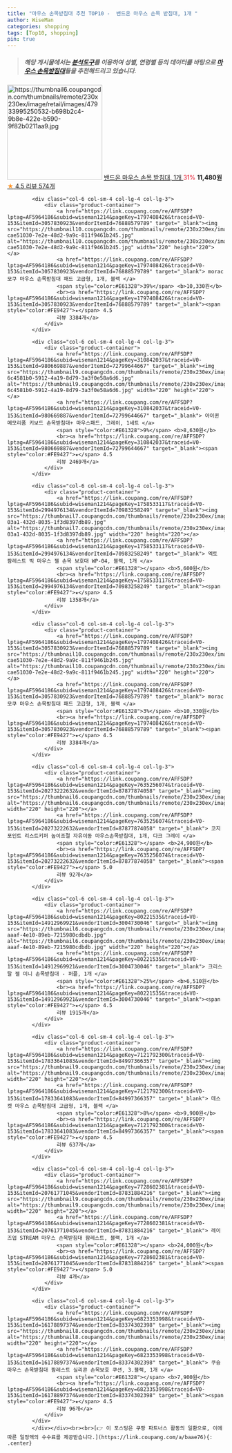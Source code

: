 ```yaml
---
title: "마우스 손목받침대 추천 TOP10 -  밴드온 마우스 손목 받침대, 1개 "
author: WiseMan
categories: shopping
tags: [Top10, shopping]
pin: true
---
```


> ##### 해당 게시물에서는 [**분석도구**](https://itemscout.io/)를 이용하여 **성별**, **연령별** 등의 데이터를 바탕으로 [**마우스 손목받침대**](https://link.coupang.com/a/baae76)들을 추천해드리고 있습니다.
<div class="container"><div class="row">
            <div class="col-6 col-sm-4 col-lg-4 col-lg-3">
                <div class="product-container">
                    <a href="https://link.coupang.com/re/AFFSDP?lptag=AF5964186&subid=wiseman1214&pageKey=5532461646&traceid=V0-153&itemId=8686154657&vendorItemId=75973248444" target="_blank"><img src="https://thumbnail6.coupangcdn.com/thumbnails/remote/230x230ex/image/retail/images/47933995250532-b698b2c4-9b8e-422e-b590-9f82b0211aa9.jpg" alt="https://thumbnail6.coupangcdn.com/thumbnails/remote/230x230ex/image/retail/images/47933995250532-b698b2c4-9b8e-422e-b590-9f82b0211aa9.jpg" width="220" height="220"></a>
                    <a href="https://link.coupang.com/re/AFFSDP?lptag=AF5964186&subid=wiseman1214&pageKey=5532461646&traceid=V0-153&itemId=8686154657&vendorItemId=75973248444" target="_blank"> 밴드온 마우스 손목 받침대, 1개 </a>
                    <span style="color:#E61328">31%</span> <b>11,480원</b>
                    <br><a href="https://link.coupang.com/re/AFFSDP?lptag=AF5964186&subid=wiseman1214&pageKey=5532461646&traceid=V0-153&itemId=8686154657&vendorItemId=75973248444" target="_blank"><span style="color:#FE9427">★</span> 4.5
                    리뷰 574개</a>
                </div>
            </div>
            
            <div class="col-6 col-sm-4 col-lg-4 col-lg-3">
                <div class="product-container">
                    <a href="https://link.coupang.com/re/AFFSDP?lptag=AF5964186&subid=wiseman1214&pageKey=1797408426&traceid=V0-153&itemId=3057830923&vendorItemId=76888579789" target="_blank"><img src="https://thumbnail10.coupangcdn.com/thumbnails/remote/230x230ex/image/retail/images/2537257977745334-cae51030-7e2e-48d2-9a9c-811f9461b245.jpg" alt="https://thumbnail10.coupangcdn.com/thumbnails/remote/230x230ex/image/retail/images/2537257977745334-cae51030-7e2e-48d2-9a9c-811f9461b245.jpg" width="220" height="220"></a>
                    <a href="https://link.coupang.com/re/AFFSDP?lptag=AF5964186&subid=wiseman1214&pageKey=1797408426&traceid=V0-153&itemId=3057830923&vendorItemId=76888579789" target="_blank"> morac 모쿠 마우스 손목받침대 패드 고급형, 1개, 블랙 </a>
                    <span style="color:#E61328">39%</span> <b>10,330원</b>
                    <br><a href="https://link.coupang.com/re/AFFSDP?lptag=AF5964186&subid=wiseman1214&pageKey=1797408426&traceid=V0-153&itemId=3057830923&vendorItemId=76888579789" target="_blank"><span style="color:#FE9427">★</span> 4.5
                    리뷰 3384개</a>
                </div>
            </div>
            
            <div class="col-6 col-sm-4 col-lg-4 col-lg-3">
                <div class="product-container">
                    <a href="https://link.coupang.com/re/AFFSDP?lptag=AF5964186&subid=wiseman1214&pageKey=310842037&traceid=V0-153&itemId=980669887&vendorItemId=72799644667" target="_blank"><img src="https://thumbnail9.coupangcdn.com/thumbnails/remote/230x230ex/image/retail/images/1075754904922161-6c4581b0-5912-4a19-8d79-3a3f0e58a6d6.jpg" alt="https://thumbnail9.coupangcdn.com/thumbnails/remote/230x230ex/image/retail/images/1075754904922161-6c4581b0-5912-4a19-8d79-3a3f0e58a6d6.jpg" width="220" height="220"></a>
                    <a href="https://link.coupang.com/re/AFFSDP?lptag=AF5964186&subid=wiseman1214&pageKey=310842037&traceid=V0-153&itemId=980669887&vendorItemId=72799644667" target="_blank"> 아이퀸 메모리폼 키보드 손목받침대+ 마우스패드, 그레이, 1세트 </a>
                    <span style="color:#E61328">9%</span> <b>8,630원</b>
                    <br><a href="https://link.coupang.com/re/AFFSDP?lptag=AF5964186&subid=wiseman1214&pageKey=310842037&traceid=V0-153&itemId=980669887&vendorItemId=72799644667" target="_blank"><span style="color:#FE9427">★</span> 4.5
                    리뷰 2469개</a>
                </div>
            </div>
            
            <div class="col-6 col-sm-4 col-lg-4 col-lg-3">
                <div class="product-container">
                    <a href="https://link.coupang.com/re/AFFSDP?lptag=AF5964186&subid=wiseman1214&pageKey=1758533117&traceid=V0-153&itemId=2994976134&vendorItemId=70983258249" target="_blank"><img src="https://thumbnail7.coupangcdn.com/thumbnails/remote/230x230ex/image/retail/images/2020/06/29/17/8/17c553bd-03a1-432d-8035-1f3d8397db89.jpg" alt="https://thumbnail7.coupangcdn.com/thumbnails/remote/230x230ex/image/retail/images/2020/06/29/17/8/17c553bd-03a1-432d-8035-1f3d8397db89.jpg" width="220" height="220"></a>
                    <a href="https://link.coupang.com/re/AFFSDP?lptag=AF5964186&subid=wiseman1214&pageKey=1758533117&traceid=V0-153&itemId=2994976134&vendorItemId=70983258249" target="_blank"> 엑토 팜레스트 빅 마우스 젤 손목 보호대 WP-04, 블랙, 1개 </a>
                    <span style="color:#E61328"></span> <b>5,600원</b>
                    <br><a href="https://link.coupang.com/re/AFFSDP?lptag=AF5964186&subid=wiseman1214&pageKey=1758533117&traceid=V0-153&itemId=2994976134&vendorItemId=70983258249" target="_blank"><span style="color:#FE9427">★</span> 4.5
                    리뷰 1358개</a>
                </div>
            </div>
            
            <div class="col-6 col-sm-4 col-lg-4 col-lg-3">
                <div class="product-container">
                    <a href="https://link.coupang.com/re/AFFSDP?lptag=AF5964186&subid=wiseman1214&pageKey=1797408426&traceid=V0-153&itemId=3057830923&vendorItemId=76888579789" target="_blank"><img src="https://thumbnail10.coupangcdn.com/thumbnails/remote/230x230ex/image/retail/images/2537257977745334-cae51030-7e2e-48d2-9a9c-811f9461b245.jpg" alt="https://thumbnail10.coupangcdn.com/thumbnails/remote/230x230ex/image/retail/images/2537257977745334-cae51030-7e2e-48d2-9a9c-811f9461b245.jpg" width="220" height="220"></a>
                    <a href="https://link.coupang.com/re/AFFSDP?lptag=AF5964186&subid=wiseman1214&pageKey=1797408426&traceid=V0-153&itemId=3057830923&vendorItemId=76888579789" target="_blank"> morac 모쿠 마우스 손목받침대 패드 고급형, 1개, 블랙 </a>
                    <span style="color:#E61328">3%</span> <b>10,330원</b>
                    <br><a href="https://link.coupang.com/re/AFFSDP?lptag=AF5964186&subid=wiseman1214&pageKey=1797408426&traceid=V0-153&itemId=3057830923&vendorItemId=76888579789" target="_blank"><span style="color:#FE9427">★</span> 4.5
                    리뷰 3384개</a>
                </div>
            </div>
            
            <div class="col-6 col-sm-4 col-lg-4 col-lg-3">
                <div class="product-container">
                    <a href="https://link.coupang.com/re/AFFSDP?lptag=AF5964186&subid=wiseman1214&pageKey=7635256074&traceid=V0-153&itemId=20273222632&vendorItemId=87877874058" target="_blank"><img src="https://thumbnail6.coupangcdn.com/thumbnails/remote/230x230ex/image/vendor_inventory/3167/7c43c9e64845d3c2a3f768fc2445b1cda7e776e2598e9a36202c4039f45b.jpg" alt="https://thumbnail6.coupangcdn.com/thumbnails/remote/230x230ex/image/vendor_inventory/3167/7c43c9e64845d3c2a3f768fc2445b1cda7e776e2598e9a36202c4039f45b.jpg" width="220" height="220"></a>
                    <a href="https://link.coupang.com/re/AFFSDP?lptag=AF5964186&subid=wiseman1214&pageKey=7635256074&traceid=V0-153&itemId=20273222632&vendorItemId=87877874058" target="_blank"> 코지포인트 리스트키퍼 높이조절 자유이동 마우스손목받침대, 1개, 다크 그레이 </a>
                    <span style="color:#E61328"></span> <b>24,900원</b>
                    <br><a href="https://link.coupang.com/re/AFFSDP?lptag=AF5964186&subid=wiseman1214&pageKey=7635256074&traceid=V0-153&itemId=20273222632&vendorItemId=87877874058" target="_blank"><span style="color:#FE9427">★</span> 5.0
                    리뷰 92개</a>
                </div>
            </div>
            
            <div class="col-6 col-sm-4 col-lg-4 col-lg-3">
                <div class="product-container">
                    <a href="https://link.coupang.com/re/AFFSDP?lptag=AF5964186&subid=wiseman1214&pageKey=80221535&traceid=V0-153&itemId=14912969921&vendorItemId=3004730046" target="_blank"><img src="https://thumbnail6.coupangcdn.com/thumbnails/remote/230x230ex/image/product/image/vendoritem/2017/11/10/3004730046/56359179-aaaf-4e10-89eb-7215980cdbdb.jpg" alt="https://thumbnail6.coupangcdn.com/thumbnails/remote/230x230ex/image/product/image/vendoritem/2017/11/10/3004730046/56359179-aaaf-4e10-89eb-7215980cdbdb.jpg" width="220" height="220"></a>
                    <a href="https://link.coupang.com/re/AFFSDP?lptag=AF5964186&subid=wiseman1214&pageKey=80221535&traceid=V0-153&itemId=14912969921&vendorItemId=3004730046" target="_blank"> 크리스탈 젤 미니 손목받침대 - 퍼플, 1개 </a>
                    <span style="color:#E61328">25%</span> <b>6,510원</b>
                    <br><a href="https://link.coupang.com/re/AFFSDP?lptag=AF5964186&subid=wiseman1214&pageKey=80221535&traceid=V0-153&itemId=14912969921&vendorItemId=3004730046" target="_blank"><span style="color:#FE9427">★</span> 4.5
                    리뷰 1915개</a>
                </div>
            </div>
            
            <div class="col-6 col-sm-4 col-lg-4 col-lg-3">
                <div class="product-container">
                    <a href="https://link.coupang.com/re/AFFSDP?lptag=AF5964186&subid=wiseman1214&pageKey=7121792300&traceid=V0-153&itemId=17833641083&vendorItemId=84997366357" target="_blank"><img src="https://thumbnail9.coupangcdn.com/thumbnails/remote/230x230ex/image/rs_quotation_api/kuf380xj/3dbe0816474d4faa9b56e5ba1c3449de.jpg" alt="https://thumbnail9.coupangcdn.com/thumbnails/remote/230x230ex/image/rs_quotation_api/kuf380xj/3dbe0816474d4faa9b56e5ba1c3449de.jpg" width="220" height="220"></a>
                    <a href="https://link.coupang.com/re/AFFSDP?lptag=AF5964186&subid=wiseman1214&pageKey=7121792300&traceid=V0-153&itemId=17833641083&vendorItemId=84997366357" target="_blank"> 데스켓 마우스 손목받침대 고급형, 1개, 블랙 </a>
                    <span style="color:#E61328">8%</span> <b>9,900원</b>
                    <br><a href="https://link.coupang.com/re/AFFSDP?lptag=AF5964186&subid=wiseman1214&pageKey=7121792300&traceid=V0-153&itemId=17833641083&vendorItemId=84997366357" target="_blank"><span style="color:#FE9427">★</span> 4.5
                    리뷰 637개</a>
                </div>
            </div>
            
            <div class="col-6 col-sm-4 col-lg-4 col-lg-3">
                <div class="product-container">
                    <a href="https://link.coupang.com/re/AFFSDP?lptag=AF5964186&subid=wiseman1214&pageKey=7728602381&traceid=V0-153&itemId=20761771045&vendorItemId=87831884216" target="_blank"><img src="https://thumbnail9.coupangcdn.com/thumbnails/remote/230x230ex/image/vendor_inventory/6851/5e6a572222c0d23e8f57ea80022b23d794b3803b3fb3c09cea114e052bc9.png" alt="https://thumbnail9.coupangcdn.com/thumbnails/remote/230x230ex/image/vendor_inventory/6851/5e6a572222c0d23e8f57ea80022b23d794b3803b3fb3c09cea114e052bc9.png" width="220" height="220"></a>
                    <a href="https://link.coupang.com/re/AFFSDP?lptag=AF5964186&subid=wiseman1214&pageKey=7728602381&traceid=V0-153&itemId=20761771045&vendorItemId=87831884216" target="_blank"> 레이즈업 STREAM 마우스 손목받침대 팜레스트, 블랙, 1개 </a>
                    <span style="color:#E61328"></span> <b>24,000원</b>
                    <br><a href="https://link.coupang.com/re/AFFSDP?lptag=AF5964186&subid=wiseman1214&pageKey=7728602381&traceid=V0-153&itemId=20761771045&vendorItemId=87831884216" target="_blank"><span style="color:#FE9427">★</span> 5.0
                    리뷰 4개</a>
                </div>
            </div>
            
            <div class="col-6 col-sm-4 col-lg-4 col-lg-3">
                <div class="product-container">
                    <a href="https://link.coupang.com/re/AFFSDP?lptag=AF5964186&subid=wiseman1214&pageKey=6823353998&traceid=V0-153&itemId=16178897374&vendorItemId=83374302398" target="_blank"><img src="https://thumbnail8.coupangcdn.com/thumbnails/remote/230x230ex/image/vendor_inventory/186a/98851c3864841b3b119e295a0930898424cabdfb3b28672e7648904f8afe.png" alt="https://thumbnail8.coupangcdn.com/thumbnails/remote/230x230ex/image/vendor_inventory/186a/98851c3864841b3b119e295a0930898424cabdfb3b28672e7648904f8afe.png" width="220" height="220"></a>
                    <a href="https://link.coupang.com/re/AFFSDP?lptag=AF5964186&subid=wiseman1214&pageKey=6823353998&traceid=V0-153&itemId=16178897374&vendorItemId=83374302398" target="_blank"> 쿠슝 마우스 손목받침대 팜레스트 실리콘 손목보호 쿠션, 3.블랙, 1개 </a>
                    <span style="color:#E61328"></span> <b>7,900원</b>
                    <br><a href="https://link.coupang.com/re/AFFSDP?lptag=AF5964186&subid=wiseman1214&pageKey=6823353998&traceid=V0-153&itemId=16178897374&vendorItemId=83374302398" target="_blank"><span style="color:#FE9427">★</span> 4.5
                    리뷰 96개</a>
                </div>
            </div>
            </div></div><br><br>[👉 이 포스팅은 쿠팡 파트너스 활동의 일환으로, 이에 따른 일정액의 수수료를 제공받습니다.](https://link.coupang.com/a/baae76){: .center}